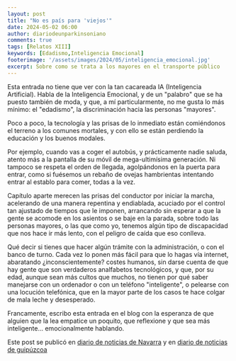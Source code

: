 ```yaml
---
layout: post
title: "No es país para 'viejos'"
date: 2024-05-02 06:00
author: diariodeunparkinsoniano
comments: true
tags: [Relatos XIII] 
keywords: [Edadismo,Inteligencia Emocional]
footerimage: '/assets/images/2024/05/inteligencia_emocional.jpg'
excerpt: Sobre como se trata a los mayores en el transporte público
---
```

Esta entrada no tiene que ver con la tan cacareada IA (Inteligencia Artificial). Habla de la Inteligencia Emocional, y de un "palabro" que se ha puesto también de moda, y que, a mí particularmente, no me gusta lo más mínimo: el "edadismo", la discriminación hacia las personas "mayores".

Poco a poco, la tecnología y las prisas de lo inmediato están comiéndonos el terreno a los comunes mortales, y con ello se están perdiendo la educación y los buenos modales.

Por ejemplo, cuando vas a coger el autobús, y prácticamente nadie saluda, atento más a la pantalla de su móvil de mega-ultimísima generación. Ni tampoco se respeta el orden de llegada, agolpándonos en la puerta para entrar, como si fuésemos un rebaño de ovejas hambrientas intentando entrar al establo para comer, todas a la vez.

Capítulo aparte merecen las prisas del conductor por iniciar la marcha, acelerando de una manera repentina y endiablada, acuciado por el control tan ajustado de tiempos que le imponen, arrancando sin esperar a que la gente se acomode en los asientos o se baje en la parada, sobre todo las personas mayores, o las que como yo, tenemos algún tipo de discapacidad que nos hace ir más lento, con el peligro de caída que eso conlleva.

Qué decir si tienes que hacer algún trámite con la administración, o con el banco de turno. Cada vez lo ponen más fácil para que lo hagas vía internet, abaratando ¿inconscientemente? costes humanos, sin darse cuenta de que hay gente que son verdaderos analfabetos tecnológicos, y que, por su edad, aunque sean más cultos que muchos, no tienen por qué saber manejarse con un ordenador o con un teléfono "inteligente", o pelearse con una locución telefónica, que en la mayor parte de los casos te hace colgar de mala leche y desesperado.

Francamente, escribo esta entrada en el blog con la esperanza de que alguien que la lea empatice un poquito, que reflexione y que sea más inteligente... emocionalmente hablando.

Este post se publicó en [diario de noticias de Navarra](https://www.google.com/amp/s/www.noticiasdenavarra.com/opinion/cartas-al-director/2024/05/03/pais-viejos-8189375.amp.html) y en [diario de noticias de guipúzcoa](https://www.google.com/amp/s/www.noticiasdegipuzkoa.eus/cartas-al-director/2024/05/04/pais-viejos-8193828.amp.html)
